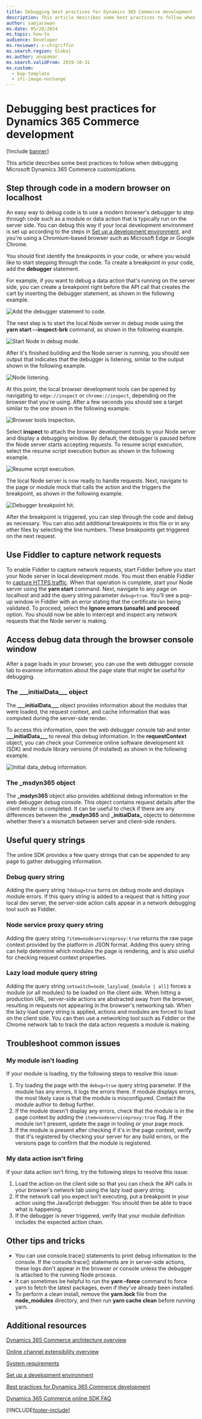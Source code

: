```yaml
---
title: Debugging best practices for Dynamics 365 Commerce development
description: This article describes some best practices to follow when debugging Microsoft Dynamics 365 Commerce customizations.
author: samjarawan
ms.date: 05/28/2024
ms.topic: how-to
audience: Developer
ms.reviewer: v-chrgriffin
ms.search.region: Global
ms.author: anupamar
ms.search.validFrom: 2019-10-31
ms.custom:
  - bap-template
  - sfi-image-nochange
---
```


# Debugging best practices for Dynamics 365 Commerce development 

[!include [banner](../includes/banner.md)]

This article describes some best practices to follow when debugging Microsoft Dynamics 365 Commerce customizations. 

## Step through code in a modern browser on localhost

An easy way to debug code is to use a modern browser's debugger to step through code such as a module or data action that is typically run on the server side. You can debug this way if your local development environment is set up according to the steps in [Set up a development environment](setup-dev-environment.md), and you're using a Chromium-based browser such as Microsoft Edge or Google Chrome.

You should first identify the breakpoints in your code, or where you would like to start stepping through the code. To create a breakpoint in your code, add the **debugger** statement. 

For example, if you want to debug a data action that's running on the server side, you can create a breakpoint right before the API call that creates the cart by inserting the debugger statement, as shown in the following example.

![Add the debugger statement to code.](media/debugging-best-practices-1.png)

The next step is to start the local Node server in debug mode using the **yarn start --inspect-brk** command, as shown in the following example.

![Start Node in debug mode.](media/debugging-best-practices-2.png)

After it's finished building and the Node server is running, you should see output that indicates that the debugger is listening, similar to the output shown in the following example.

![Node listening.](media/debugging-best-practices-3.png)

At this point, the local browser development tools can be opened by navigating to ```edge://inspect``` or ```chrome://inspect```, depending on the browser that you're using. After a few seconds you should see a target similar to the one shown in the following example.

![Browser tools inspection.](media/debugging-best-practices-4.png)

Select **inspect** to attach the browser development tools to your Node server and display a debugging window. By default, the debugger is paused before the Node server starts accepting requests. To resume script execution, select the resume script execution button as shown in the following example.

![Resume script execution.](media/debugging-best-practices-5.png)

The local Node server is now ready to handle requests. Next, navigate to the page or module mock that calls the action and the triggers the breakpoint, as shown in the following example.

![Debugger breakpoint hit.](media/debugging-best-practices-6.png)

After the breakpoint is triggered, you can step through the code and debug as necessary. You can also add additional breakpoints in this file or in any other files by selecting the line numbers. These breakpoints get triggered on the next request.

## Use Fiddler to capture network requests

To enable Fiddler to capture network requests, start Fiddler before you start your Node server in local development mode. You must then enable Fiddler to [capture HTTPS traffic](https://docs.telerik.com/fiddler/configure-fiddler/tasks/decrypthttps). When that operation is complete, start your Node server using the **yarn start** command.
Next, navigate to any page on localhost and add the query string parameter `debug=true`. You'll see a pop-up window in Fiddler with an error stating that the certificate isn being validated. To proceed, select the **Ignore errors (unsafe) and proceed** option. You should now be able to intercept and inspect any network requests that the Node server is making.

## Access debug data through the browser console window

After a page loads in your browser, you can use the web debugger console tab to examine information about the page state that might be useful for debugging.

### The \_\_\_initialData\_\_\_ object

The **\_\_\_initialData\_\_\_** object provides information about the modules that were loaded, the request context, and cache information that was computed during the server-side render. 

To access this information, open the web debugger console tab and enter **\_\_\_initialData\_\_\_** to reveal this debug information. In the **requestContext** object, you can check your Commerce online software development kit (SDK) and module library versions (if installed) as shown in the following example.

![Initial data_debug information.](media/debugging-best-practices-7.png)

### The \_msdyn365 object

The **\_msdyn365** object also provides additional debug information in the web debugger debug console. This object contains request details after the client render is completed. It can be useful to check if there are any differences between the **\_msdyn365** and **\___initialData___** objects to determine whether there's a mismatch between server and client-side renders.

## Useful query strings

The online SDK provides a few query strings that can be appended to any page to gather debugging information.

### Debug query string

Adding the query string ```?debug=true``` turns on debug mode and displays module errors. If this query string is added to a request that is hitting your local dev server, the server-side action calls appear in a network debugging tool such as Fiddler.

### Node service proxy query string

Adding the query string ```?item=nodeserviceproxy:true``` returns the raw page context provided by the platform in JSON format. Adding this query string can help determine which modules the page is rendering, and is also useful for checking request context properties. 

### Lazy load module query string

Adding the query string ```setswitch=node_lazyload_{module | all}``` forces a module (or all modules) to be loaded on the client side. When hitting a production URL, server-side actions are abstracted away from the browser, resulting in requests not appearing in the browser's networking tab. When the lazy load query string is applied, actions and modules are forced to load on the client side. You can then use a networking tool such as Fiddler or the Chrome network tab to track the data action requests a module is making. 

## Troubleshoot common issues

### My module isn't loading
If your module is loading, try the following steps to resolve this issue: 

1. Try loading the page with the ```debug=true``` query string parameter. If the module has any errors, it logs the errors there. If module displays errors, the most likely case is that the module is misconfigured. Contact the module author to debug further.
1. If the module doesn't display any errors, check that the module is in the page context by adding the ```item=nodeserviceproxy:true``` flag. If the module isn't present, update the page in tooling or your page mock.
1. If the module is present after checking if it's in the page context, verify that it's registered by checking your server for any build errors, or the versions page to confirm that the module is registered.

### My data action isn't firing
If your data action isn't firing, try the following steps to resolve this issue: 

1. Load the action on the client side so that you can check the API calls in your browser's network tab using the lazy load query string.
1. If the network call you expect isn't executing, put a breakpoint in your action using the JavaScript debugger. You should then be able to trace what is happening.
1. If the debugger is never triggered, verify that your module definition includes the expected action chain.

## Other tips and tricks

- You can use console.trace() statements to print debug information to the console. If the console.trace() statements are in server-side actions, these logs don't appear in the browser or console unless the debugger is attached to the running Node process.
- It can sometimes be helpful to run the **yarn –force** command to force yarn to fetch the latest packages, even if they've already been installed.
- To perform a clean install, remove the **yarn.lock** file from the **node_modules** directory, and then run **yarn cache clean** before running yarn.

## Additional resources

[Dynamics 365 Commerce architecture overview](../commerce-architecture.md)

[Online channel extensibility overview](overview.md)

[System requirements](system-requirements.md)

[Set up a development environment](setup-dev-environment.md)

[Best practices for Dynamics 365 Commerce development](best-practices-dev.md)

[Dynamics 365 Commerce online SDK FAQ](sdk-faq.md)

[!INCLUDE[footer-include](../../includes/footer-banner.md)]
